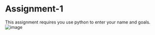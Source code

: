 # Assignment-1
This assignment requires you use python to enter your name and goals.
![image](https://user-images.githubusercontent.com/81987484/115117135-f1090680-9f51-11eb-8293-7af95548a40a.png)

